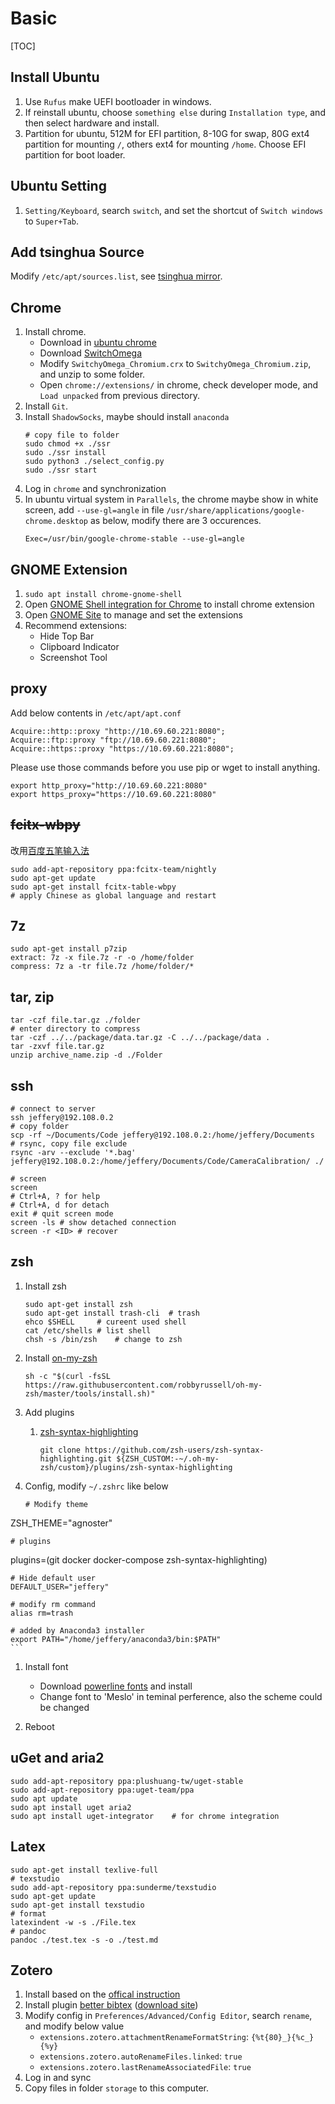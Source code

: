 # Basic

[TOC]

## Install Ubuntu
1. Use `Rufus` make UEFI bootloader in windows.
1. If reinstall ubuntu, choose `something else` during `Installation type`, and then select hardware and install.
1. Partition for ubuntu, 512M for EFI partition, 8-10G for swap, 80G ext4 partition for mounting `/`, others ext4 for mounting `/home`. Choose EFI partition for boot loader.

## Ubuntu Setting
1. `Setting/Keyboard`, search `switch`, and set the shortcut of `Switch windows` to `Super+Tab`.


## Add tsinghua Source
Modify `/etc/apt/sources.list`, see [tsinghua mirror](https://mirrors.tuna.tsinghua.edu.cn/help/ubuntu/).

## Chrome
1. Install chrome.
    - Download in [ubuntu chrome](http://www.ubuntuchrome.com/)
    - Download [SwitchOmega](https://github.com/FelisCatus/SwitchyOmega/releases)
    - Modify `SwitchyOmega_Chromium.crx` to `SwitchyOmega_Chromium.zip`, and unzip to some folder.
    - Open `chrome://extensions/` in chrome, check developer mode, and `Load unpacked` from previous directory.
1. Install `Git`.
1. Install `ShadowSocks`, maybe should install `anaconda`
    ```sh{.line-numbers}
    # copy file to folder
    sudo chmod +x ./ssr 
    sudo ./ssr install
    sudo python3 ./select_config.py
    sudo ./ssr start
    ```
1. Log in `chrome` and synchronization
1. In ubuntu virtual system in `Parallels`, the chrome maybe show in white screen, add `--use-gl=angle` in file `/usr/share/applications/google-chrome.desktop` as below, modify there are 3 occurences.
    ```
    Exec=/usr/bin/google-chrome-stable --use-gl=angle
    ```


## GNOME Extension
1. ```sudo apt install chrome-gnome-shell```
1. Open [GNOME Shell integration for Chrome](https://chrome.google.com/webstore/detail/gnome-shell-integration/gphhapmejobijbbhgpjhcjognlahblep) to install chrome extension
1. Open [GNOME Site](https://extensions.gnome.org/) to manage and set the extensions
1. Recommend extensions:
    - Hide Top Bar
    - Clipboard Indicator
    - Screenshot Tool


## proxy
Add below contents in `/etc/apt/apt.conf`
```sh{.line-numbers}
Acquire::http::proxy "http://10.69.60.221:8080";
Acquire::ftp::proxy "ftp://10.69.60.221:8080";
Acquire::https::proxy "https://10.69.60.221:8080";
```

Please use those commands before you use pip or wget to install anything.
```sh{.line-numbers}
export http_proxy="http://10.69.60.221:8080"
export https_proxy="https://10.69.60.221:8080"
```

## ~~fcitx-wbpy~~

改用[百度五笔输入法](https://srf.baidu.com/site/guanwang_linux/index.html)

```sh{.line-numbers}
sudo add-apt-repository ppa:fcitx-team/nightly
sudo apt-get update
sudo apt-get install fcitx-table-wbpy
# apply Chinese as global language and restart
```


## 7z
```sh{.line-numbers}
sudo apt-get install p7zip
extract: 7z -x file.7z -r -o /home/folder
compress: 7z a -tr file.7z /home/folder/*
```

## tar, zip
```sh{.line-numbers}
tar -czf file.tar.gz ./folder
# enter directory to compress
tar -czf ../../package/data.tar.gz -C ../../package/data .
tar -zxvf file.tar.gz
unzip archive_name.zip -d ./Folder
```

## ssh
```sh{.line-numbers}
# connect to server
ssh jeffery@192.108.0.2
# copy folder
scp -rf ~/Documents/Code jeffery@192.108.0.2:/home/jeffery/Documents
# rsync, copy file exclude
rsync -arv --exclude '*.bag' jeffery@192.108.0.2:/home/jeffery/Documents/Code/CameraCalibration/ ./

# screen
screen
# Ctrl+A, ? for help
# Ctrl+A, d for detach
exit # quit screen mode
screen -ls # show detached connection
screen -r <ID> # recover
```

## zsh
1. Install zsh
    ```sh{.line-numbers}
    sudo apt-get install zsh
    sudo apt-get install trash-cli  # trash
    ehco $SHELL     # cureent used shell
    cat /etc/shells # list shell
    chsh -s /bin/zsh    # change to zsh
    ```
    
1. Install [on-my-zsh](https://github.com/robbyrussell/oh-my-zsh)
    ```sh{.line-numbers}
    sh -c "$(curl -fsSL https://raw.githubusercontent.com/robbyrussell/oh-my-zsh/master/tools/install.sh)"
    ```
    
1. Add plugins

    1. [zsh-syntax-highlighting](https://github.com/zsh-users/zsh-syntax-highlighting/blob/master/INSTALL.md)

        ```
        git clone https://github.com/zsh-users/zsh-syntax-highlighting.git ${ZSH_CUSTOM:-~/.oh-my-zsh/custom}/plugins/zsh-syntax-highlighting
        ```

1. Config, modify `~/.zshrc` like below
    
    ```sh{.line-numbers}
    # Modify theme
ZSH_THEME="agnoster"
    
    # plugins
plugins=(git docker docker-compose zsh-syntax-highlighting)
    
    # Hide default user
    DEFAULT_USER="jeffery"
    
    # modify rm command
    alias rm=trash
    
    # added by Anaconda3 installer
    export PATH="/home/jeffery/anaconda3/bin:$PATH"
    ```
    
1. Install font
    - Download [powerline fonts](https://github.com/powerline/fonts) and install
    - Change font to 'Meslo' in teminal perference, also the scheme could be changed
    
1. Reboot


## uGet and aria2
```sh{.line-numbers}
sudo add-apt-repository ppa:plushuang-tw/uget-stable
sudo add-apt-repository ppa:uget-team/ppa
sudo apt update
sudo apt install uget aria2
sudo apt install uget-integrator    # for chrome integration
```


## Latex
```sh{.line-numbers}
sudo apt-get install texlive-full
# texstudio
sudo add-apt-repository ppa:sunderme/texstudio
sudo apt-get update
sudo apt-get install texstudio
# format
latexindent -w -s ./File.tex
# pandoc
pandoc ./test.tex -s -o ./test.md
```

## Zotero
1. Install based on the [offical instruction](https://www.zotero.org/support/installation#how_do_i_install_zotero)
1. Install plugin [better bibtex](https://retorque.re/zotero-better-bibtex/) ([download site](https://github.com/retorquere/zotero-better-bibtex/releases))
1. Modify config in `Preferences/Advanced/Config Editor`, search `rename`, and modify below value
    - `extensions.zotero.attachmentRenameFormatString`: `{%t{80}_}{%c_}{%y}`
    - `extensions.zotero.autoRenameFiles.linked`: `true`
    - `extensions.zotero.lastRenameAssociatedFile`: `true`
1. Log in and sync
1. Copy files in folder `storage` to this computer.